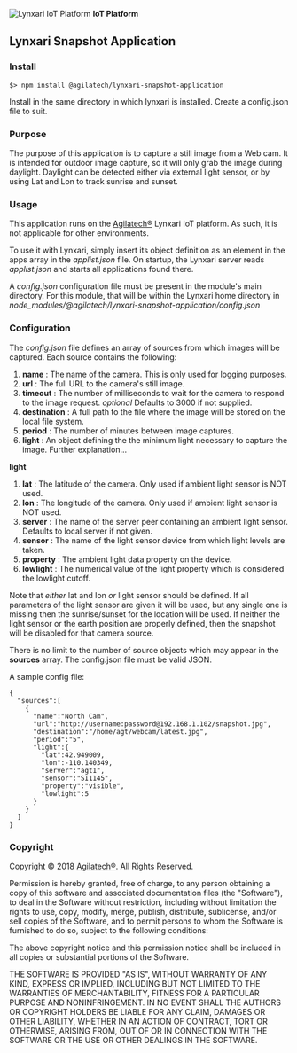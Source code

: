 ![Lynxari IoT Platform](https://agilatech.com/images/lynxari/lynxari200x60.png) **IoT Platform**
## Lynxari Snapshot Application

### Install
```
$> npm install @agilatech/lynxari-snapshot-application
```
Install in the same directory in which lynxari is installed. Create a config.json file to suit.


### Purpose
The purpose of this application is to capture a still image from a Web cam. It is intended for outdoor image capture, so it will only grab the image during daylight. Daylight can be detected either via external light sensor, or by using Lat and Lon to track sunrise and sunset.


### Usage
This application runs on the [Agilatech®](https://agilatech.com) Lynxari IoT platform.  As such, it is not applicable for other environments.

To use it with Lynxari, simply insert its object definition as an element in the apps array in the _applist.json_ file. On startup, the Lynxari server reads _applist.json_ and starts all applications found there.

A _config.json_ configuration file must be present in the module's main directory. For this module, that will be within the Lynxari home directory in _node\_modules/@agilatech/lynxari-snapshot-application/config.json_


### Configuration
The _config.json_ file defines an array of sources from which images will be captured. Each source contains the following:

1. **name** : The name of the camera. This is only used for logging purposes.
2. **url** : The full URL to the camera's still image.
3. **timeout** : The number of milliseconds to wait for the camera to respond to the image request. _optional_ Defaults to 3000 if not supplied.
3. **destination** : A full path to the file where the image will be stored on the local file system.
4. **period** : The number of minutes between image captures.
5. **light** : An object defining the the minimum light necessary to capture the image. Further explanation...

  **light**
  1. **lat** : The latitude of the camera. Only used if ambient light sensor is NOT used.
  2. **lon** : The longitude of the camera. Only used if ambient light sensor is NOT used.
  3. **server** : The name of the server peer containing an ambient light sensor. Defaults to local server if not given.
  4. **sensor** : The name of the light sensor device from which light levels are taken.
  5. **property** : The ambient light data property on the device.
  6. **lowlight** : The numerical value of the light property which is considered the lowlight cutoff.

  Note that _either_ lat and lon _or_ light sensor should be defined. If all parameters of the light sensor are given it will be used, but any single one is missing then the sunrise/sunset for the location will be used. If neither the light sensor or the earth position are properly defined, then the snapshot will be disabled for that camera source.

There is no limit to the number of source objects which may appear in the **sources** array. The config.json file must be valid JSON.

A sample config file:
```
{
  "sources":[
    {
      "name":"North Cam",
      "url":"http://username:password@192.168.1.102/snapshot.jpg",
      "destination":"/home/agt/webcam/latest.jpg",
      "period":"5",
      "light":{
        "lat":42.949009,
        "lon":-110.140349,
        "server":"agt1",
        "sensor":"SI1145",
        "property":"visible",
        "lowlight":5 
      }
    }
  ]
}
```

### Copyright
Copyright © 2018 [Agilatech®](https://agilatech.com). All Rights Reserved.

Permission is hereby granted, free of charge, to any person obtaining a copy of this software and associated documentation files (the "Software"), to deal in the Software without restriction, including without limitation the rights to use, copy, modify, merge, publish, distribute, sublicense, and/or sell copies of the Software, and to permit persons to whom the Software is furnished to do so, subject to the following conditions:

The above copyright notice and this permission notice shall be included in all copies or substantial portions of the Software.

THE SOFTWARE IS PROVIDED "AS IS", WITHOUT WARRANTY OF ANY KIND, EXPRESS OR IMPLIED, INCLUDING BUT NOT LIMITED TO THE WARRANTIES OF MERCHANTABILITY, FITNESS FOR A PARTICULAR PURPOSE AND NONINFRINGEMENT. IN NO EVENT SHALL THE AUTHORS OR COPYRIGHT HOLDERS BE LIABLE FOR ANY CLAIM, DAMAGES OR OTHER LIABILITY, WHETHER IN AN ACTION OF CONTRACT, TORT OR OTHERWISE, ARISING FROM, OUT OF OR IN CONNECTION WITH THE SOFTWARE OR THE USE OR OTHER DEALINGS IN THE SOFTWARE.
